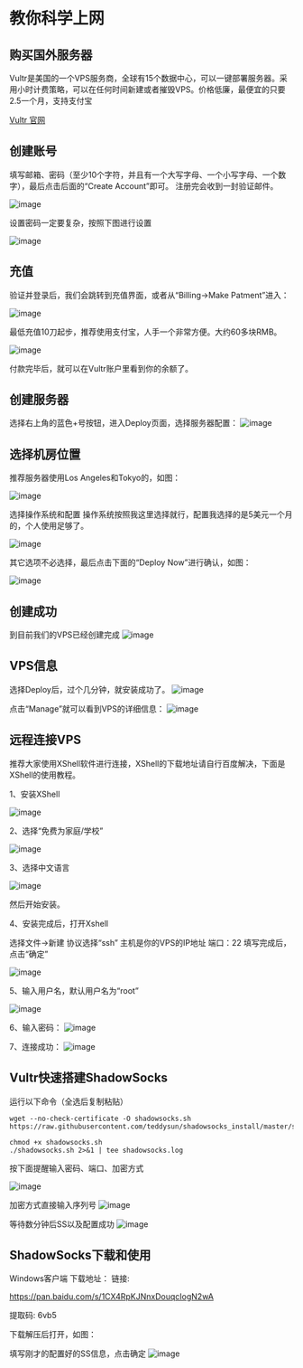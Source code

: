# 教你科学上网
## 购买国外服务器
Vultr是美国的一个VPS服务商，全球有15个数据中心，可以一键部署服务器。采用小时计费策略，可以在任何时间新建或者摧毁VPS。价格低廉，最便宜的只要2.5一个月，支持支付宝

[Vultr 官网](https://www.vultr.com/)

## 创建账号

填写邮箱、密码（至少10个字符，并且有一个大写字母、一个小写字母、一个数字），最后点击后面的“Create Account”即可。
注册完会收到一封验证邮件。

![image](./img/vpn01.png)

设置密码一定要复杂，按照下图进行设置

![image](./img/vpn02.png)

## 充值
验证并登录后，我们会跳转到充值界面，或者从“Billing->Make Patment”进入：

![image](./img/vpn03.png)

最低充值10刀起步，推荐使用支付宝，人手一个非常方便。大约60多块RMB。

![image](./img/vpn04.png)

付款完毕后，就可以在Vultr账户里看到你的余额了。

## 创建服务器
选择右上角的蓝色+号按钮，进入Deploy页面，选择服务器配置：
![image](./img/vpn05.png)

## 选择机房位置
推荐服务器使用Los Angeles和Tokyo的，如图：

![image](./img/vpn06.png)

选择操作系统和配置
操作系统按照我这里选择就行，配置我选择的是5美元一个月的，个人使用足够了。

![image](./img/vpn07.png)

其它选项不必选择，最后点击下面的“Deploy Now”进行确认，如图：

![image](./img/vpn08.png)

## 创建成功
到目前我们的VPS已经创建完成
![image](./img/vpn09.png)

## VPS信息
选择Deploy后，过个几分钟，就安装成功了。
![image](./img/vpn10.png)

点击“Manage”就可以看到VPS的详细信息：
![image](./img/vpn11.png)

## 远程连接VPS

推荐大家使用XShell软件进行连接，XShell的下载地址请自行百度解决，下面是XShell的使用教程。

1、安装XShell

![image](./img/vpn12.png)

2、选择“免费为家庭/学校”

![image](./img/vpn13.png)

3、选择中文语言

![image](./img/vpn14.png)

然后开始安装。

4、安装完成后，打开Xshell

选择文件->新建
协议选择“ssh”
主机是你的VPS的IP地址
端口：22
填写完成后，点击“确定”

![image](./img/vpn15.png)

5、输入用户名，默认用户名为“root”

![image](./img/vpn16.png)

6、输入密码：
![image](./img/vpn17.png)

7、连接成功：
![image](./img/vpn18.png)

## Vultr快速搭建ShadowSocks
运行以下命令（全选后复制粘贴）
```
wget --no-check-certificate -O shadowsocks.sh https://raw.githubusercontent.com/teddysun/shadowsocks_install/master/shadowsocks.sh

chmod +x shadowsocks.sh
./shadowsocks.sh 2>&1 | tee shadowsocks.log
```
按下面提醒输入密码、端口、加密方式

![image](./img/vpn19.png)

加密方式直接输入序列号
![image](./img/vpn20.png)

等待数分钟后SS以及配置成功
![image](./img/vpn21.png)

## ShadowSocks下载和使用
Windows客户端
下载地址：
链接: 

https://pan.baidu.com/s/1CX4RpKJNnxDouqcIogN2wA 

提取码: 6vb5

下载解压后打开，如图：

填写刚才的配置好的SS信息，点击确定
![image](./img/vpn22.png)



